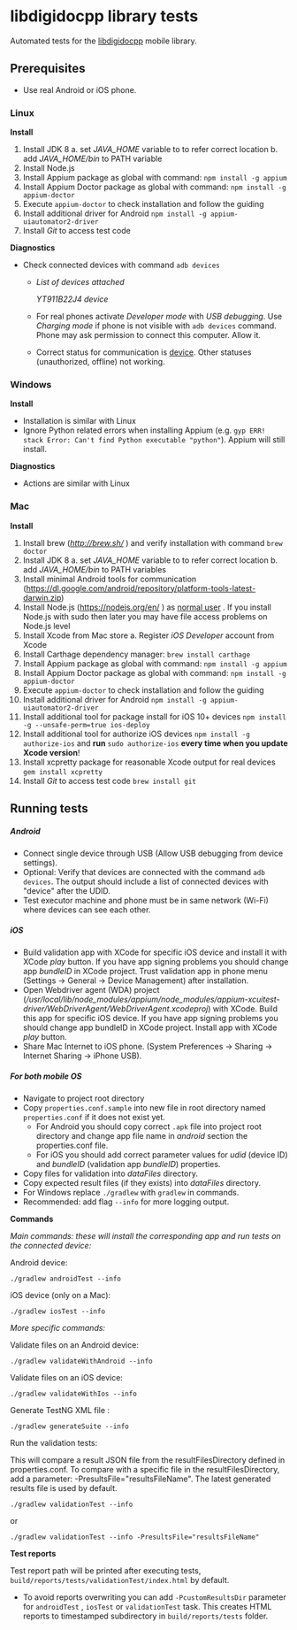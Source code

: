 # libdigidocpp library tests

Automated tests for the [libdigidocpp](https://github.com/metsma/libdigidocpp) mobile library.

## Prerequisites

- Use real Android or iOS phone.

### Linux

**Install**

1. Install JDK 8
  a. set *JAVA_HOME* variable to to refer correct location
  b. add *JAVA_HOME/bin* to PATH variable
2. Install Node.js
3. Install Appium package as global with command: `npm install -g appium`
4. Install Appium Doctor package as global with command: `npm install -g appium-doctor`
5. Execute `appium-doctor` to check installation and follow the guiding
6. Install additional driver for Android `npm install -g appium-uiautomator2-driver`
7. Install *Git* to access test code

**Diagnostics**

* Check connected devices with command `adb devices`

  * *List of devices attached*

    *YT911B22J4      device*

  *  For real phones activate *Developer mode* with *USB debugging*. Use *Charging mode* if phone is not visible with `adb devices` command. Phone may ask permission to connect this computer. Allow it. 

  * Correct status for communication is <u>device</u>. Other statuses (unauthorized, offline) not working.

### Windows

**Install**

* Installation is similar with Linux
* Ignore Python related errors when installing Appium
    (e.g. `gyp ERR! stack Error: Can't find Python executable "python"`). Appium will still install.

**Diagnostics**

* Actions are similar with Linux

### Mac

**Install**

1. Install  brew (*http://brew.sh/* ) and verify installation with command `brew doctor`
2. Install JDK 8
   a. set *JAVA_HOME* variable to to refer correct location
   b. add *JAVA_HOME/bin* to PATH variables
3. Install minimal Android tools for communication (https://dl.google.com/android/repository/platform-tools-latest-darwin.zip)
4. Install Node.js (https://nodejs.org/en/ )  as <u>normal user</u> . If you install Node.js with sudo then later you may have file access problems on Node.js level
5. Install Xcode from Mac store
   a. Register *iOS Developer* account from Xcode
6. Install Carthage dependency manager: `brew install carthage` 
7. Install Appium package as global with command: `npm install -g appium`
8. Install Appium Doctor package as global with command: `npm install -g appium-doctor`
9. Execute `appium-doctor` to check installation and follow the guiding
10. Install additional driver for Android `npm install -g appium-uiautomator2-driver`
11. Install additional tool for package install for iOS 10+ devices `npm install -g --unsafe-perm=true ios-deploy`
12. Install additional tool for authorize iOS devices `npm install -g authorize-ios` and **run** `sudo authorize-ios` **every time when you update Xcode version**!
13. Install xcpretty package for reasonable Xcode output for real devices `gem install xcpretty`
14. Install *Git* to access test code `brew install git`

## Running tests

##### Android

* Connect single device through USB (Allow USB debugging from device settings).
* Optional: Verify that devices are connected with the command `adb devices`. The output should
  include a list of connected devices with "device" after the UDID.
* Test executor machine and phone must be in same network (Wi-Fi) where devices can see each other. 

##### iOS

* Build validation app with XCode for specific iOS device and install it with XCode *play* button. If you have app signing problems you should change app *bundleID* in XCode project. Trust validation app in phone menu (Settings -> General -> Device Management) after installation. 
* Open Webdriver agent (WDA) project (_/usr/local/lib/node_modules/appium/node_modules/appium-xcuitest-driver/WebDriverAgent/WebDriverAgent.xcodeproj_) with XCode. Build this app for specific iOS device.  If you have app signing problems you should change app bundleID in XCode project. Install app with XCode *play* button.
* Share Mac Internet to iOS phone. (System Preferences -> Sharing -> Internet Sharing -> iPhone USB).

##### For both mobile OS

* Navigate to project root directory
* Copy `properties.conf.sample` into new file in root directory named `properties.conf` if it does not exist yet.
  * For Android you should copy correct `.apk` file into project root directory and change app file name in *android* section the properties.conf file.
  * For iOS you should add correct parameter values for *udid* (device ID) and *bundleID* (validation app *bundleID*)  properties. 
* Copy files for validation into *dataFiles* directory.
* Copy expected result files (if they exists) into  *dataFiles* directory.
* For Windows replace `./gradlew` with `gradlew` in commands.
* Recommended: add flag `--info` for more logging output.

**Commands**

_Main commands: these will install the corresponding app and run tests on the connected device:_

Android device:

    ./gradlew androidTest --info

iOS device (only on a Mac):

    ./gradlew iosTest --info

_More specific commands:_

Validate files on an Android device:

    ./gradlew validateWithAndroid --info

Validate files on an iOS device:

    ./gradlew validateWithIos --info

Generate TestNG XML file :

    ./gradlew generateSuite --info

Run the validation tests:

This will compare a result JSON file from the resultFilesDirectory defined in properties.conf.
To compare with a specific file in the resultFilesDirectory, add a parameter:
-PresultsFile="resultsFileName". The latest generated results file is used by default. 

    ./gradlew validationTest --info

or

    ./gradlew validationTest --info -PresultsFile="resultsFileName"
**Test reports**

Test report path will be printed after executing tests,  `build/reports/tests/validationTest/index.html` by default. 

* To avoid reports overwriting you can add `-PcustomResultsDir` parameter for `androidTest` , `iosTest` or `validationTest` task. This creates HTML reports to timestamped subdirectory in `build/reports/tests` folder.

